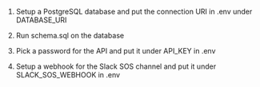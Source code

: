 1. Setup a PostgreSQL database and put the connection URI in .env under DATABASE_URI

2. Run schema.sql on the database

3. Pick a password for the API and put it under API_KEY in .env

4. Setup a webhook for the Slack SOS channel and put it under SLACK_SOS_WEBHOOK in .env